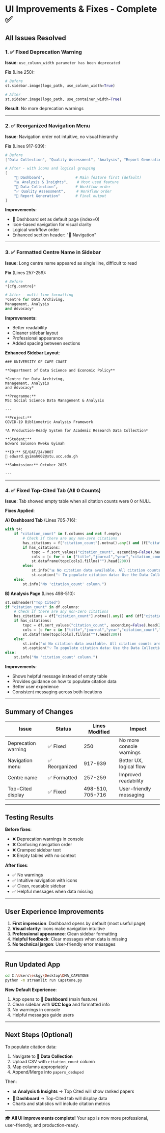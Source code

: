 # UI Improvements & Fixes - Complete ✅

## All Issues Resolved

### 1. ✅ Fixed Deprecation Warning
**Issue**: `use_column_width parameter has been deprecated`

**Fix** (Line 250):
```python
# Before
st.sidebar.image(logo_path, use_column_width=True)

# After
st.sidebar.image(logo_path, use_container_width=True)
```

**Result**: No more deprecation warnings

---

### 2. ✅ Reorganized Navigation Menu
**Issue**: Navigation order not intuitive, no visual hierarchy

**Fix** (Lines 917-939):
```python
# Before
["Data Collection", "Quality Assessment", "Analysis", "Report Generation", "Orchestrator Dashboard"]

# After - with icons and logical grouping
[
    "🧭 Dashboard",              # Main feature first (default)
    "📊 Analysis & Insights",    # Most used feature
    "📁 Data Collection",        # Workflow order
    "✅ Quality Assessment",     # Workflow order
    "📄 Report Generation"       # Final output
]
```

**Improvements**:
- 🧭 Dashboard set as default page (index=0)
- Icon-based navigation for visual clarity
- Logical workflow order
- Enhanced section header: "📍 Navigation"

---

### 3. ✅ Formatted Centre Name in Sidebar
**Issue**: Long centre name appeared as single line, difficult to read

**Fix** (Lines 257-259):
```python
# Before
*{cfg.centre}*

# After - multi-line formatting
*Centre for Data Archiving,
Management, Analysis
and Advocacy*
```

**Improvements**:
- Better readability
- Cleaner sidebar layout
- Professional appearance
- Added spacing between sections

**Enhanced Sidebar Layout**:
```
### UNIVERSITY OF CAPE COAST

**Department of Data Science and Economic Policy**

*Centre for Data Archiving,
Management, Analysis
and Advocacy*

**Programme:**
MSc Social Science Data Management & Analysis

---

**Project:**
COVID-19 Bibliometric Analysis Framework

*A Production-Ready System for Academic Research Data Collection*

**Student:**
Edward Solomon Kweku Gyimah

**ID:** SE/DAT/24/0007
📧 edward.gyimah002@stu.ucc.edu.gh

**Submission:** October 2025

---
```

---

### 4. ✅ Fixed Top-Cited Tab (All 0 Counts)
**Issue**: Tab showed empty table when all citation counts were 0 or NULL

**Fixes Applied**:

**A) Dashboard Tab** (Lines 705-716):
```python
with t4:
    if "citation_count" in f.columns and not f.empty:
        # Check if there are any non-zero citations
        has_citations = f["citation_count"].notna().any() and (f["citation_count"] > 0).any()
        if has_citations:
            topc = f.sort_values("citation_count", ascending=False).head(200)
            cols = [c for c in ["title","journal","year","citation_count","doi","pmid"] if c in topc.columns]
            st.dataframe(topc[cols].fillna("").head(200))
        else:
            st.info("📊 No citation data available. All citation counts are 0 or NULL.")
            st.caption("💡 To populate citation data: Use the Data Collection page to import CSV files with citation information.")
    else:
        st.info("No 'citation_count' column.")
```

**B) Analysis Page** (Lines 498-510):
```python
st.subheader("Top Cited")
if "citation_count" in df.columns:
    # Check if there are any non-zero citations
    has_citations = df["citation_count"].notna().any() and (df["citation_count"] > 0).any()
    if has_citations:
        topc = df.sort_values("citation_count", ascending=False).head(200)
        cols = [c for c in ["title","journal","year","citation_count","doi","pmid"] if c in topc.columns]
        st.dataframe(topc[cols].fillna("").head(200))
    else:
        st.info("📊 No citation data available. All citation counts are 0 or NULL.")
        st.caption("💡 To populate citation data: Use the Data Collection page to import CSV files with citation information.")
else:
    st.info("No 'citation_count' column.")
```

**Improvements**:
- Shows helpful message instead of empty table
- Provides guidance on how to populate citation data
- Better user experience
- Consistent messaging across both locations

---

## Summary of Changes

| Issue | Status | Lines Modified | Impact |
|-------|--------|----------------|--------|
| Deprecation warning | ✅ Fixed | 250 | No more console warnings |
| Navigation menu | ✅ Reorganized | 917-939 | Better UX, logical flow |
| Centre name | ✅ Formatted | 257-259 | Improved readability |
| Top-Cited display | ✅ Fixed | 498-510, 705-716 | User-friendly messaging |

---

## Testing Results

**Before fixes**:
- ❌ Deprecation warnings in console
- ❌ Confusing navigation order
- ❌ Cramped sidebar text
- ❌ Empty tables with no context

**After fixes**:
- ✅ No warnings
- ✅ Intuitive navigation with icons
- ✅ Clean, readable sidebar
- ✅ Helpful messages when data missing

---

## User Experience Improvements

1. **First impression**: Dashboard opens by default (most useful page)
2. **Visual clarity**: Icons make navigation intuitive
3. **Professional appearance**: Clean sidebar formatting
4. **Helpful feedback**: Clear messages when data is missing
5. **No technical jargon**: User-friendly error messages

---

## Run Updated App

```bash
cd C:\Users\eskgy\Desktop\DMA_CAPSTONE
python -m streamlit run Capstone.py
```

**New Default Experience**:
1. App opens to **🧭 Dashboard** (main feature)
2. Clean sidebar with **UCC logo** and formatted info
3. No warnings in console
4. Helpful messages guide users

---

## Next Steps (Optional)

To populate citation data:
1. Navigate to **📁 Data Collection**
2. Upload CSV with `citation_count` column
3. Map columns appropriately
4. Append/Merge into `papers_deduped`

Then:
- **📊 Analysis & Insights** → Top Cited will show ranked papers
- **🧭 Dashboard** → Top-Cited tab will display data
- Charts and statistics will include citation metrics

---

🎓 **All UI improvements complete!** Your app is now more professional, user-friendly, and production-ready.
